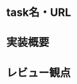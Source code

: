 <!-- 
TODO:以下の設定をしてください

- Reviewers
  - 決まってたらレビュワーを設定する
- Assignees
  - 自分を設定する
- Labels
  - 分類ラベル、納期ラベル、重要度ラベルを設定する
- Projects, Milestone, Development
  - 設定しない

-->
# task名・URL

# 実装概要

# レビュー観点

